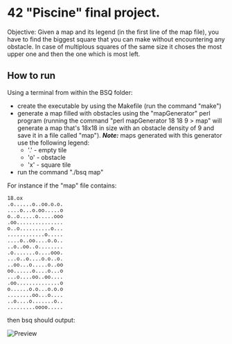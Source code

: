 # 42 "Piscine" final project.

Objective: Given a map and its legend (in the first line of the map file), you have to find the biggest square that you can make without encountering any obstacle. In case of multiplous squares of the same size it choses the most upper one and then the one which is most left.

## How to run

Using a terminal from within the BSQ folder:
- create the executable by using the Makefile (run the command "make")
- generate a map filled with obstacles using the "mapGenerator" perl program (running the command "perl mapGenerator 18 18 9 > map" will generate a map that's 18x18 in size with an obstacle density of 9 and save it in a file called "map"). ***Note:*** maps generated with this generator use the following legend:
  - '.' - empty tile
  - 'o' - obstacle
  - 'x' - square tile
- run the command "./bsq map"

For instance if the "map" file contains:

```
18.ox
.o......o..oo.o.o.
....o...o.oo.....o
o..o.....o.....ooo
.oo...............
o..o..........o...
............o.....
....o..oo....o.o..
..o..oo..o........
.o.......o....ooo.
...o..o....o.o..o.
..oo...o.....o..oo
oo......o....o...o
...o....oo..oo....
.oo..............o
o......o.o...o.o.o
........oo...o....
..o....o.......o..
.........oooo.....
```

then bsq should output:

![Preview](https://i.imgur.com/sVNENxR.png)
